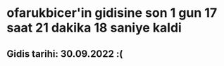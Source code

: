 # ofarukbicer'in gidisine son 1 gun 17 saat 21 dakika 18 saniye kaldi

## Gidis tarihi: 30.09.2022 :(